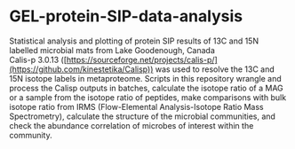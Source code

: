 # GEL-protein-SIP-data-analysis
Statistical analysis and plotting of protein SIP results of 13C and 15N labelled microbial mats from Lake Goodenough, Canada  
Calis-p 3.0.13 ([https://sourceforge.net/projects/calis-p/](https://github.com/kinestetika/Calisp)) was used to resolve the 13C and 15N isotope labels in metaproteome. Scripts in this repository wrangle and process the Calisp outputs in batches, calculate the isotope ratio of a MAG or a sample from the isotope ratio of peptides, make comparisons with bulk isotope ratio from IRMS (Flow-Elemental Analysis-Isotope Ratio Mass Spectrometry), calculate the structure of the microbial communities, and check the abundance correlation of microbes of interest within the community. 
